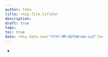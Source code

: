 ```yaml
---
author: Taha
title: <%tp.file.title%>
description:
draft: true
tags:
toc: true
date: <%tp.date.now("YYYY-MM-DDTHH:mm:ssZ")%>
---
```


<!--more-->

-

